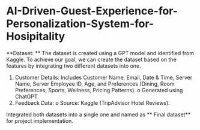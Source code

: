 # AI-Driven-Guest-Experience-for-Personalization-System-for-Hosipitality

 **Dataset:
 **
The dataset is created using a GPT model and identified from Kaggle. To achieve our goal, we can create the dataset based on the features by integrating two different datasets into one.

1.  Customer Details: Includes Customer Name, Email, Date & Time, Server Name, Server Employee ID, Age, and Preferences (Dining, Room Preferences, Sports, Wellness, Pricing Patterns).
      o   Generated using ChatGPT.
2.  Feedback Data:
      o   Source: Kaggle (TripAdvisor Hotel Reviews).

 Integrated both datasets into a single one and named as ** Final dataset** for project implementation.

